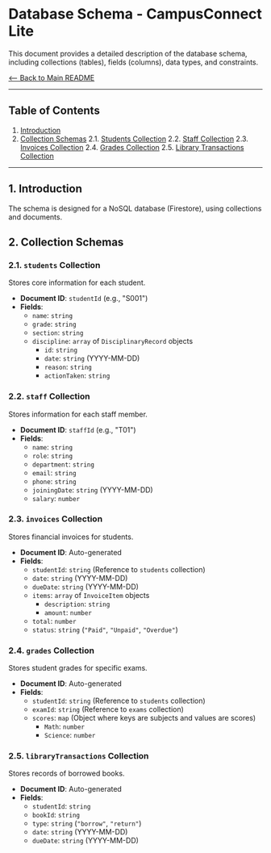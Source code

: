 # Database Schema - CampusConnect Lite

This document provides a detailed description of the database schema, including collections (tables), fields (columns), data types, and constraints.

[<-- Back to Main README](../README.md)

---

## Table of Contents
1.  [Introduction](#1-introduction)
2.  [Collection Schemas](#2-collection-schemas)
    2.1. [Students Collection](#21-students-collection)
    2.2. [Staff Collection](#22-staff-collection)
    2.3. [Invoices Collection](#23-invoices-collection)
    2.4. [Grades Collection](#24-grades-collection)
    2.5. [Library Transactions Collection](#25-library-transactions-collection)

---

## 1. Introduction
The schema is designed for a NoSQL database (Firestore), using collections and documents.

## 2. Collection Schemas

### 2.1. `students` Collection
Stores core information for each student.

- **Document ID**: `studentId` (e.g., "S001")
- **Fields**:
    - `name`: `string`
    - `grade`: `string`
    - `section`: `string`
    - `discipline`: `array` of `DisciplinaryRecord` objects
        - `id`: `string`
        - `date`: `string` (YYYY-MM-DD)
        - `reason`: `string`
        - `actionTaken`: `string`

### 2.2. `staff` Collection
Stores information for each staff member.

- **Document ID**: `staffId` (e.g., "T01")
- **Fields**:
    - `name`: `string`
    - `role`: `string`
    - `department`: `string`
    - `email`: `string`
    - `phone`: `string`
    - `joiningDate`: `string` (YYYY-MM-DD)
    - `salary`: `number`

### 2.3. `invoices` Collection
Stores financial invoices for students.

- **Document ID**: Auto-generated
- **Fields**:
    - `studentId`: `string` (Reference to `students` collection)
    - `date`: `string` (YYYY-MM-DD)
    - `dueDate`: `string` (YYYY-MM-DD)
    - `items`: `array` of `InvoiceItem` objects
        - `description`: `string`
        - `amount`: `number`
    - `total`: `number`
    - `status`: `string` (`"Paid"`, `"Unpaid"`, `"Overdue"`)

### 2.4. `grades` Collection
Stores student grades for specific exams.

- **Document ID**: Auto-generated
- **Fields**:
    - `studentId`: `string` (Reference to `students` collection)
    - `examId`: `string` (Reference to `exams` collection)
    - `scores`: `map` (Object where keys are subjects and values are scores)
        - `Math`: `number`
        - `Science`: `number`

### 2.5. `libraryTransactions` Collection
Stores records of borrowed books.

- **Document ID**: Auto-generated
- **Fields**:
    - `studentId`: `string`
    - `bookId`: `string`
    - `type`: `string` (`"borrow"`, `"return"`)
    - `date`: `string` (YYYY-MM-DD)
    - `dueDate`: `string` (YYYY-MM-DD)
